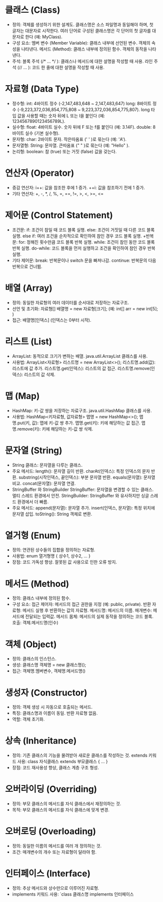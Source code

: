 # 클래스 (Class)
+ 정의: 객체를 생성하기 위한 설계도. 클래스명은 소스 파일명과 동일해야 하며, 첫 글자는 대문자로 시작한다. 여러 단어로 구성된 클래스명은 각 단어의 첫 글자를 대문자로 한다 (예: MyClass).
+ 구성 요소:
멤버 변수 (Member Variable): 클래스 내부에 선언된 변수. 객체의 속성을 나타낸다.
메서드 (Method): 클래스 내부에 정의된 함수. 객체의 동작을 나타낸다.
+ 주석:
블록 주석 (/* ... */ ): 클래스나 메서드에 대한 설명을 작성할 때 사용.
라인 주석 (// ... ): 코드 한 줄에 대한 설명을 작성할 때 사용.

# 자료형 (Data Type)
+ 정수형:
int: 4바이트 정수 (-2,147,483,648 ~ 2,147,483,647)
long: 8바이트 정수 (-9,223,372,036,854,775,808 ~ 9,223,372,036,854,775,807). long 타입 값을 사용할 때는 숫자 뒤에 L 또는 l을 붙인다 (예: 1234567890123456789L).
+ 실수형:
float: 4바이트 실수. 숫자 뒤에 F 또는 f를 붙인다 (예: 3.14F).
double: 8바이트 실수 (기본 실수형).
+ 문자형:
char: 2바이트 문자. 작은따옴표 (' ' )로 묶는다 (예: 'A').
+ 문자열형:
String: 문자열. 큰따옴표 (" " )로 묶는다 (예: "Hello" ).
+ 논리형:
boolean: 참 (true) 또는 거짓 (false) 값을 갖는다.

# 연산자 (Operator)
+ 증감 연산자:
i++: 값을 참조한 후에 1 증가.
++i: 값을 참조하기 전에 1 증가.
+ 기타 연산자: +, -, *, /, %, =, ==, !=, >, <, >=, <=

# 제어문 (Control Statement)
+ 조건문:
if: 조건이 참일 때 코드 블록 실행.
else: 조건이 거짓일 때 다른 코드 블록 실행.
else if: 여러 조건을 순차적으로 확인하여 참인 경우 코드 블록 실행.
+반복문:
for: 정해진 횟수만큼 코드 블록 반복 실행.
while: 조건이 참인 동안 코드 블록 반복 실행.
do-while: 코드 블록을 먼저 실행하고 조건을 확인하여 참인 경우 반복 실행.
+ 기타 제어문:
break: 반복문이나 switch 문을 빠져나감.
continue: 반복문의 다음 반복으로 건너뜀.

# 배열 (Array)
+ 정의: 동일한 자료형의 여러 데이터를 순서대로 저장하는 자료구조.
+ 선언 및 초기화: 자료형[] 배열명 = new 자료형[크기]; (예: int[] arr = new int[5]; )
+ 접근: 배열명[인덱스] (인덱스는 0부터 시작).

# 리스트 (List)
+ ArrayList: 동적으로 크기가 변하는 배열. java.util.ArrayList 클래스를 사용.
+ 사용법:
ArrayList<자료형> 리스트명 = new ArrayList<>();
리스트명.add(값): 리스트에 값 추가.
리스트명.get(인덱스): 리스트의 값 접근.
리스트명.remove(인덱스): 리스트의 값 삭제.

# 맵 (Map)
+ HashMap: 키-값 쌍을 저장하는 자료구조. java.util.HashMap 클래스를 사용.
+ 사용법:
HashMap<키자료형, 값자료형> 맵명 = new HashMap<>();
맵명.put(키, 값): 맵에 키-값 쌍 추가.
맵명.get(키): 키에 해당하는 값 접근.
맵명.remove(키): 키에 해당하는 키-값 쌍 삭제.

# 문자열 (String)
+ String 클래스: 문자열을 다루는 클래스.
+ 주요 메서드:
length(): 문자열 길이 반환.
charAt(인덱스): 특정 인덱스의 문자 반환.
substring(시작인덱스, 끝인덱스): 부분 문자열 반환.
equals(문자열): 문자열 비교.
concat(문자열): 문자열 연결.
+ StringBuffer 와 StringBuilder
StringBuffer: 문자열을 변경할 수 있는 클래스. 멀티 스레드 환경에서 안전.
StringBuilder: StringBuffer 와 유사하지만 싱글 스레드 환경에서 더 빠름.
+ 주요 메서드:
append(문자열): 문자열 추가.
insert(인덱스, 문자열): 특정 위치에 문자열 삽입.
toString(): String 객체로 변환.

# 열거형 (Enum)
+ 정의: 연관된 상수들의 집합을 정의하는 자료형.
+ 사용법: enum 열거형명 { 상수1, 상수2, ... }
+ 장점:
코드 가독성 향상.
잘못된 값 사용으로 인한 오류 방지.

# 메서드 (Method)
+ 정의: 클래스 내부에 정의된 함수.
+ 구성 요소:
접근 제어자: 메서드의 접근 권한을 지정 (예: public, private).
반환 자료형: 메서드 실행 후 반환하는 값의 자료형.
메서드명: 메서드의 이름.
매개변수: 메서드에 전달되는 입력값.
메서드 몸체: 메서드의 실제 동작을 정의하는 코드 블록.
호출: 객체.메서드명(인수)

# 객체 (Object)
+ 정의: 클래스의 인스턴스.
+ 생성: 클래스명 객체명 = new 클래스명();
+ 접근: 객체명.멤버변수, 객체명.메서드명()

# 생성자 (Constructor)
+ 정의: 객체 생성 시 자동으로 호출되는 메서드.
+ 특징:
클래스명과 이름이 동일.
반환 자료형 없음.
+ 역할: 객체 초기화.

# 상속 (Inheritance)
+ 정의: 기존 클래스의 기능을 물려받아 새로운 클래스를 작성하는 것.
extends 키워드 사용: class 자식클래스 extends 부모클래스 { ... }
+ 장점: 코드 재사용성 향상, 클래스 계층 구조 형성.

# 오버라이딩 (Overriding)
+ 정의: 부모 클래스의 메서드를 자식 클래스에서 재정의하는 것.
+ 목적: 부모 클래스의 메서드를 자식 클래스에 맞게 변경.

# 오버로딩 (Overloading)
+ 정의: 동일한 이름의 메서드를 여러 개 정의하는 것.
+ 조건: 매개변수의 개수 또는 자료형이 달라야 함.

# 인터페이스 (Interface)
+ 정의: 추상 메서드와 상수만으로 이루어진 자료형.
+ implements 키워드 사용: `class 클래스명 implements 인터페이스
